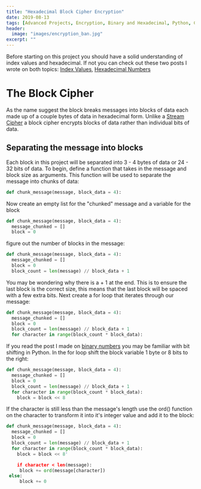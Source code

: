 ```yaml
---
title: "Hexadecimal Block Cipher Encryption"
date: 2019-08-13
tags: [Advanced Projects, Encryption, Binary and Hexadecimal, Python, Cyber Security]
header:
  image: "images/encryption_ban.jpg"
excerpt: ""
---
```

Before starting on this project you should have a solid understanding of index values and hexadecimal. If not you can check out these two posts I wrote on both topics: [Index Values](https://patchyst.github.io/indexASCII/), [Hexadecimal Numbers](https://patchyst.github.io/hexadecimalandcharactercodes/)
# The Block Cipher
As the name suggest the block breaks messages into blocks of data each made up of a couple bytes of data in hexadecimal form. Unlike a [Stream Cipher](https://patchyst.github.io/indexASCII/) a block cipher encrypts blocks of data rather than individual bits of data.
## Separating the message into blocks
Each block in this project will be separated into 3 - 4 bytes of data or 24 - 32 bits of data.
To begin, define a function that takes in the message and block size as arguments. This function will be used to separate the message into chunks of data:
```python
def chunk_message(message, block_data = 4):
```
Now create an empty list for the "chunked" message and a variable for the block
```python
def chunk_message(message, block_data = 4):
  message_chunked = []
  block = 0
```
figure out the number of blocks in the message:
```python
def chunk_message(message, block_data = 4):
  message_chunked = []
  block = 0
  block_count = len(message) // block_data + 1
```
You may be wondering why there is a + 1 at the end. This is to ensure the last block is the correct size, this means that the last block will be spaced with a few extra bits.
Next create a for loop that iterates through our message:
```python
def chunk_message(message, block_data = 4):
  message_chunked = []
  block = 0
  block_count = len(message) // block_data + 1
  for character in range(block_count * block_data):
```
If you read the post I made on [binary numbers](https://patchyst.github.io/binaryintro/) you may be familiar with bit shifting in Python. In the for loop shift the block variable 1 byte or 8 bits to the right:
```python
def chunk_message(message, block_data = 4):
  message_chunked = []
  block = 0
  block_count = len(message) // block_data + 1
  for character in range(block_count * block_data):
    block = block << 8
```
If the character is still less than the message's length use the ord() function on the character to transform it into it's integer value and add it to the block:
```python
def chunk_message(message, block_data = 4):
  message_chunked = []
  block = 0
  block_count = len(message) // block_data + 1
  for character in range(block_count * block_data):
    block = block << 8'

    if character < len(message):
     block += ord(message[character])
 else:
     block += 0
```
